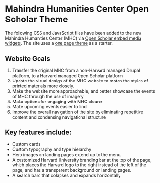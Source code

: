 # Mahindra Humanities Center Open Scholar Theme

The following CSS and JavaScript files have been added to the new Mahindra Humanities Center (MHC) via [Open Scholar embed media widgets](https://help.theopenscholar.com/embed-media-widget). The site uses a [one page theme](https://help.theopenscholar.com/one-page-themes) as a starter.

## Website Goals
1. Transfer the original MHC from a non-Harvard managed Drupal platform, to a Harvard managed Open Scholar platform
2. Update the visual design of the MHC website to match the styles of printed materials more closely.
3. Make the website more approachable, and better showcase the events of MHC through the use of imagery
4. Make options for engaging with MHC clearer
5. Make upcoming events easier to find
6. Improve the overall navigation of the site by eliminating repetitive content and condensing navigational structure

## Key features include:
* Custom cards
* Custom typography and type hierarchy
* Hero images on landing pages extend up to the menu. 
* A customized Harvard University branding bar at the top of the page, which places the Harvard logo to the right instead of the left of the page, and has a transparent background on landing pages.
* A search bard that colapses and expands horizontally 